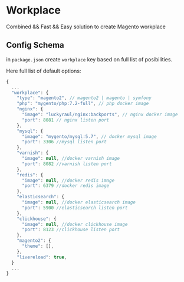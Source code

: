 # Workplace
Combined && Fast && Easy solution to create Magento workplace

## Config Schema

in ```package.json``` create ```workplace``` key
based on full list of posibilities.

Here full list of default options:

```js
{
  ...
  "workplace": {
    "type": "magento2", // magento2 | magento | symfony
    "php": "mygento/php:7.2-full", // php docker image
    "nginx": {
      "image": "luckyraul/nginx:backports", // nginx docker image
      "port": 8081 // nginx listen port
    },
    "mysql": {
      "image": "mygento/mysql:5.7", // docker mysql image
      "port": 3306 //mysql listen port
    },
    "varnish": {
      "image": null, //docker varnish image
      "port": 8082 //varnish listen port
    },
    "redis": {
      "image": null, //docker redis image
      "port": 6379 //docker redis image
    },
    "elasticsearch": {
      "image": null, //docker elasticsearch image
      "port": 5900 //elasticsearch listen port
    },
    "clickhouse": {
      "image": null, //docker clickhouse image
      "port": 8123 //clickhouse listen port
    },
    "magento2": {
      "theme": [],
    },
    "livereload": true,
  }
  ...
}
```
